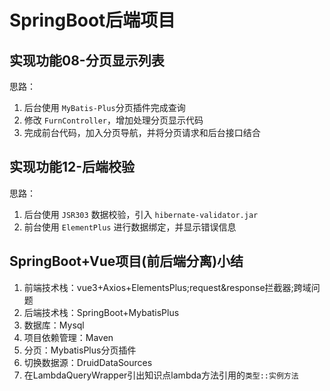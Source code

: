 # SpringBoot后端项目

## 实现功能08-分页显示列表

思路：
1. 后台使用 `MyBatis-Plus`分页插件完成查询
2. 修改 `FurnController`，增加处理分页显示代码
3. 完成前台代码，加入分页导航，并将分页请求和后台接口结合

## 实现功能12-后端校验

思路：
1. 后台使用 `JSR303` 数据校验，引入 `hibernate-validator.jar`
2. 前台使用 `ElementPlus` 进行数据绑定，并显示错误信息

## SpringBoot+Vue项目(前后端分离)小结

1. 前端技术栈：vue3+Axios+ElementsPlus;request&response拦截器;跨域问题
2. 后端技术栈：SpringBoot+MybatisPlus
3. 数据库：Mysql
4. 项目依赖管理：Maven
5. 分页：MybatisPlus分页插件
6. 切换数据源：DruidDataSources
7. 在LambdaQueryWrapper引出知识点lambda方法引用的`类型::实例方法`
